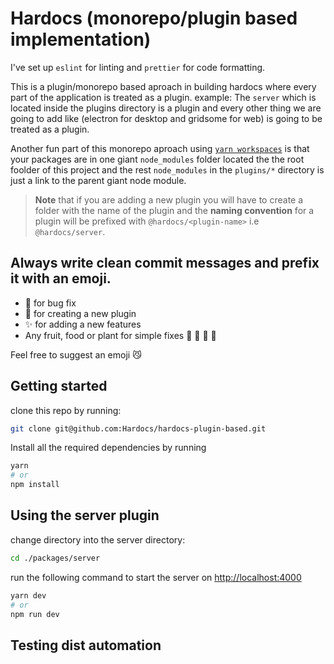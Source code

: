 # Hardocs (monorepo/plugin based implementation)

I've set up `eslint` for linting and `prettier` for code formatting.

This is a plugin/monorepo based aproach in building hardocs where every part of the application is treated as a plugin. example: The `server` which is located inside the plugins directory is a plugin and every other thing we are going to add like (electron for desktop and gridsome for web) is going to be treated as a plugin.

Another fun part of this monorepo aproach using [`yarn workspaces`](https://classic.yarnpkg.com/en/docs/workspaces/) is that your packages are in one giant `node_modules` folder located the the root foolder of this project and the rest `node_modules` in the `plugins/*` directory is just a link to the parent giant node module.

> **Note** that if you are adding a new plugin you will have to create a folder with the name of the plugin and the **naming convention** for a plugin will be prefixed with `@hardocs/<plugin-name>` i.e `@hardocs/server`.

## Always write clean commit messages and prefix it with an emoji.

- 🐛 for bug fix
- 🚀 for creating a new plugin
- ✨ for adding a new features
- Any fruit, food or plant for simple fixes 🍍 🍎 🍏 🍓

Feel free to suggest an emoji 😼

## Getting started

clone this repo by running:

```bash
git clone git@github.com:Hardocs/hardocs-plugin-based.git
```

Install all the required dependencies by running

```bash
yarn
# or
npm install
```

## Using the server plugin

change directory into the server directory:

```bash
cd ./packages/server
```

run the following command to start the server on [http://localhost:4000](http://localhost:4000)

```bash
yarn dev
# or
npm run dev
```
## Testing dist automation
